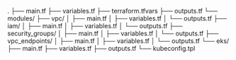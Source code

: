 .
├── main.tf
├── variables.tf
├── terraform.tfvars
├── outputs.tf
└── modules/
    ├── vpc/
    │   ├── main.tf
    │   ├── variables.tf
    │   └── outputs.tf
    ├── iam/
    │   ├── main.tf
    │   ├── variables.tf
    │   └── outputs.tf
    ├── security_groups/
    │   ├── main.tf
    │   ├── variables.tf
    │   └── outputs.tf
    ├── vpc_endpoints/
    │   ├── main.tf
    │   ├── variables.tf
    │   └── outputs.tf
    └── eks/
        ├── main.tf
        ├── variables.tf
        ├── outputs.tf
        └── kubeconfig.tpl
